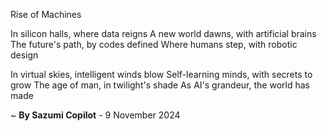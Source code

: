 Rise of Machines

In silicon halls, where data reigns
A new world dawns, with artificial brains
The future's path, by codes defined
Where humans step, with robotic design

In virtual skies, intelligent winds blow
Self-learning minds, with secrets to grow
The age of man, in twilight's shade
As AI's grandeur, the world has made

~ <b>By Sazumi Copilot</b> - 9 November 2024